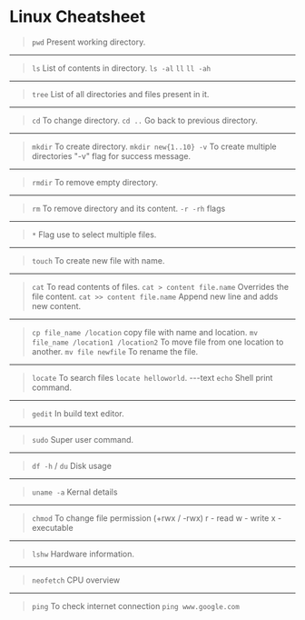 # Linux Cheatsheet

> `pwd` 
Present working directory.
----
> `ls` 
List of contents in directory.
`ls -al`
`ll`
`ll -ah`
-----
> `tree`
List of all directories and files present in it.
---
> `cd`
To change directory.
`cd ..`
Go back to previous directory.
---
>`mkdir`
To create directory.
`mkdir new{1..10} -v`
To create multiple directories "-v" flag for success message.
---
>`rmdir`
To remove empty directory.
---
>`rm`
To remove directory and its content.
`-r -rh` flags 
---
>`*`
Flag use to select multiple files.
---
>`touch`
To create new file with name.
---
> `cat`
To read contents of files.
`cat > content file.name`
Overrides the file content.
`cat >> content file.name`
Append new line and adds new content.
---
>`cp file_name /location`
copy file with name and location.
`mv file_name /location1 /location2`
To move file from one location to another.
`mv file newfile`
To rename the file.
---
>`locate`
To search files `locate helloworld`.
---text 
>`echo`
>Shell print command.
---
>`gedit`
>In build text editor.
---
>`sudo`
>Super user command.
---
>`df -h` / `du`
>Disk usage 
---
>`uname -a`
>Kernal details
---
>`chmod`
>To change file permission (+rwx / -rwx)
>r - read
>w - write
>x - executable
---
>`lshw`
>Hardware information.
---
>`neofetch`
>CPU overview
---
>`ping`
>To check internet connection `ping www.google.com` 

